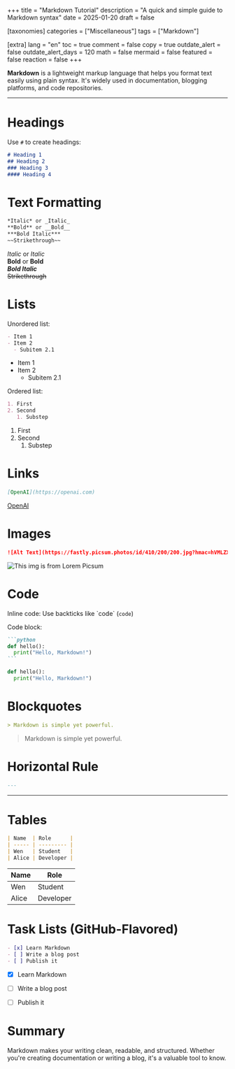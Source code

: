 +++
title = "Markdown Tutorial"
description = "A quick and simple guide to Markdown syntax"
date = 2025-01-20
draft = false

[taxonomies]
categories = ["Miscellaneous"]
tags = ["Markdown"]

[extra]
lang = "en"
toc = true
comment = false
copy = true
outdate_alert = false
outdate_alert_days = 120
math = false
mermaid = false
featured = false
reaction = false
+++


**Markdown** is a lightweight markup language that helps you format text easily using plain syntax. It's widely used in documentation, blogging platforms, and code repositories.

---

# Headings

Use `#` to create headings:

```markdown
# Heading 1
## Heading 2
### Heading 3
#### Heading 4
```

# Text Formatting

```markdown
*Italic* or _Italic_  
**Bold** or __Bold__  
***Bold Italic***  
~~Strikethrough~~
```
*Italic* or _Italic_  
**Bold** or __Bold__  
***Bold Italic***  
~~Strikethrough~~


# Lists

Unordered list:

```markdown
- Item 1
- Item 2
  - Subitem 2.1
```

- Item 1
- Item 2
  - Subitem 2.1


Ordered list:

```markdown
1. First
2. Second
   1. Substep
```

1. First
2. Second
   1. Substep


# Links

```markdown
[OpenAI](https://openai.com)
```
[OpenAI](https://openai.com)


# Images

```markdown
![Alt Text](https://fastly.picsum.photos/id/410/200/200.jpg?hmac=hVMLZXpDnTKOed7U0eNRwQvhs6LRl-g0XjEFRs4V3cU)
```

![This img is from Lorem Picsum](https://fastly.picsum.photos/id/410/200/200.jpg?hmac=hVMLZXpDnTKOed7U0eNRwQvhs6LRl-g0XjEFRs4V3cU)


# Code

Inline code:
Use backticks like \`code\` (`code`)

Code block:
````markdown
```python
def hello(): 
  print("Hello, Markdown!") 
```
````

```python
def hello(): 
  print("Hello, Markdown!") 
```


# Blockquotes

```markdown
> Markdown is simple yet powerful.
```
> Markdown is simple yet powerful.


# Horizontal Rule

```markdown
---
```
---

# Tables

```markdown
| Name  | Role      |
| ----- | --------- |
| Wen   | Student   |
| Alice | Developer |
```
| Name  | Role      |
| ----- | --------- |
| Wen   | Student   |
| Alice | Developer |


# Task Lists (GitHub-Flavored)

```markdown
- [x] Learn Markdown
- [ ] Write a blog post
- [ ] Publish it
```
- [x] Learn Markdown
- [ ] Write a blog post
- [ ] Publish it


# Summary
Markdown makes your writing clean, readable, and structured. Whether you're creating documentation or writing a blog, it's a valuable tool to know.
